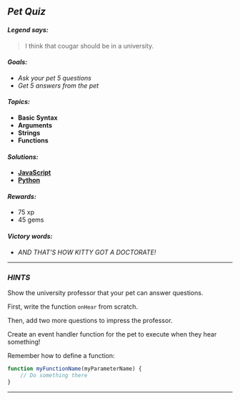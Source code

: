 ## _Pet Quiz_

#### _Legend says:_
> I think that cougar should be in a university.

#### _Goals:_
+ _Ask your pet 5 questions_
+ _Get 5 answers from the pet_

#### _Topics:_
+ **Basic Syntax**
+ **Arguments**
+ **Strings**
+ **Functions**

#### _Solutions:_
+ **[JavaScript](petQuiz.js)**
+ **[Python](pet_quiz.py)**

#### _Rewards:_
+ 75 xp
+ 45 gems

#### _Victory words:_
+ _AND THAT'S HOW KITTY GOT A DOCTORATE!_

___

### _HINTS_

Show the university professor that your pet can answer questions.

First, write the function `onHear` from scratch.

Then, add two more questions to impress the professor.

Create an event handler function for the pet to execute when they hear something!

Remember how to define a function:  

```javascript
function myFunctionName(myParameterName) {
    // Do something there
}
```

___

